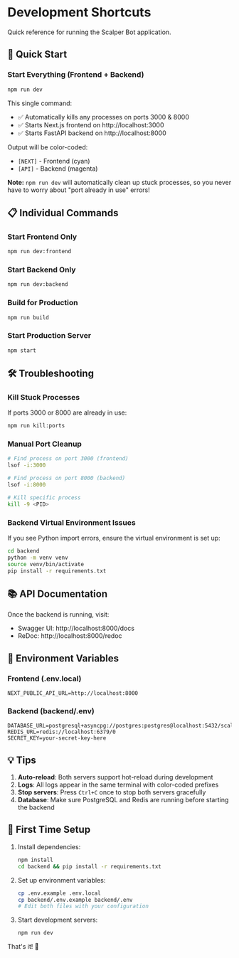 # Development Shortcuts

Quick reference for running the Scalper Bot application.

## 🚀 Quick Start

### Start Everything (Frontend + Backend)
```bash
npm run dev
```

This single command:
- ✅ Automatically kills any processes on ports 3000 & 8000
- ✅ Starts Next.js frontend on http://localhost:3000
- ✅ Starts FastAPI backend on http://localhost:8000

Output will be color-coded:
- `[NEXT]` - Frontend (cyan)
- `[API]` - Backend (magenta)

**Note:** `npm run dev` will automatically clean up stuck processes, so you never have to worry about "port already in use" errors!

## 📋 Individual Commands

### Start Frontend Only
```bash
npm run dev:frontend
```

### Start Backend Only
```bash
npm run dev:backend
```

### Build for Production
```bash
npm run build
```

### Start Production Server
```bash
npm start
```

## 🛠️ Troubleshooting

### Kill Stuck Processes
If ports 3000 or 8000 are already in use:
```bash
npm run kill:ports
```

### Manual Port Cleanup
```bash
# Find process on port 3000 (frontend)
lsof -i:3000

# Find process on port 8000 (backend)
lsof -i:8000

# Kill specific process
kill -9 <PID>
```

### Backend Virtual Environment Issues
If you see Python import errors, ensure the virtual environment is set up:
```bash
cd backend
python -m venv venv
source venv/bin/activate
pip install -r requirements.txt
```

## 📚 API Documentation

Once the backend is running, visit:
- Swagger UI: http://localhost:8000/docs
- ReDoc: http://localhost:8000/redoc

## 🔑 Environment Variables

### Frontend (.env.local)
```env
NEXT_PUBLIC_API_URL=http://localhost:8000
```

### Backend (backend/.env)
```env
DATABASE_URL=postgresql+asyncpg://postgres:postgres@localhost:5432/scalper_bot
REDIS_URL=redis://localhost:6379/0
SECRET_KEY=your-secret-key-here
```

## 💡 Tips

1. **Auto-reload**: Both servers support hot-reload during development
2. **Logs**: All logs appear in the same terminal with color-coded prefixes
3. **Stop servers**: Press `Ctrl+C` once to stop both servers gracefully
4. **Database**: Make sure PostgreSQL and Redis are running before starting the backend

## 🎯 First Time Setup

1. Install dependencies:
   ```bash
   npm install
   cd backend && pip install -r requirements.txt
   ```

2. Set up environment variables:
   ```bash
   cp .env.example .env.local
   cp backend/.env.example backend/.env
   # Edit both files with your configuration
   ```

3. Start development servers:
   ```bash
   npm run dev
   ```

That's it! 🎉
